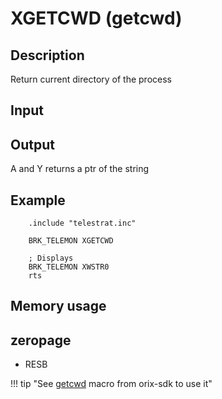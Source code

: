 # XGETCWD (getcwd)

## Description

Return current directory of the process

## Input

## Output

A and Y returns a ptr of the string

## Example

``` ca65
    .include "telestrat.inc"

    BRK_TELEMON XGETCWD

    ; Displays
    BRK_TELEMON XWSTR0
    rts
```

## Memory usage

## zeropage

* RESB

!!! tip "See [getcwd](../../../developer_manual/orixsdk_macros/getcwd) macro from orix-sdk to use it"
